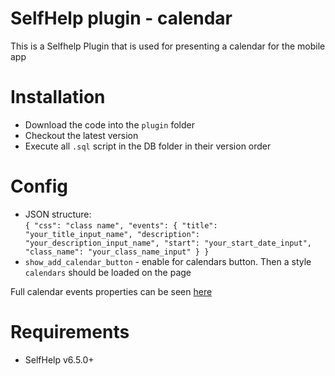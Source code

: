 # SelfHelp plugin - calendar

This is a Selfhelp Plugin that is used for presenting a calendar for the mobile app

# Installation

 - Download the code into the `plugin` folder
 - Checkout the latest version 
 - Execute all `.sql` script in the DB folder in their version order

# Config
 - JSON structure:  
 `{
    "css": "class name",
    "events": {
        "title": "your_title_input_name",
        "description": "your_description_input_name",
        "start": "your_start_date_input",
        "class_name": "your_class_name_input"
    }
 }`
 - `show_add_calendar_button` - enable for calendars button. Then a style `calendars` should be loaded on the page


 Full calendar events properties can be seen [here](https://fullcalendar.io/docs/event-object)

# Requirements

 - SelfHelp v6.5.0+
